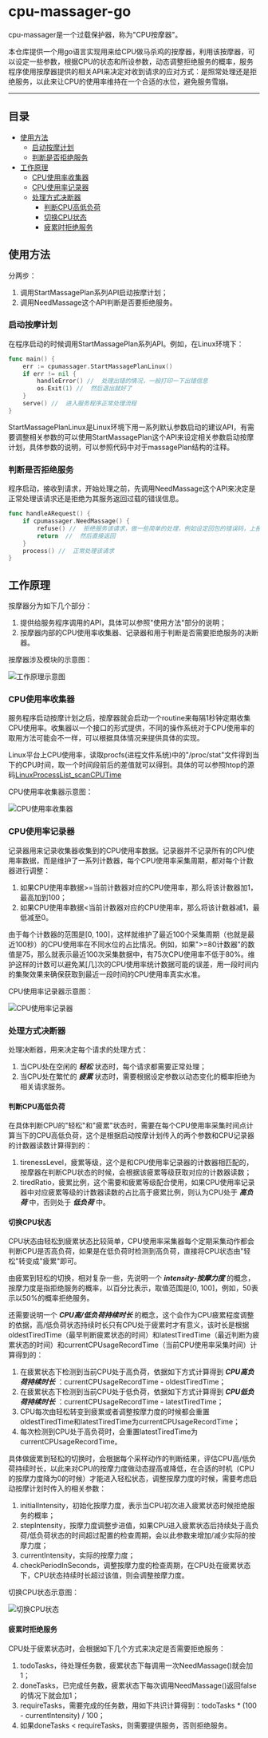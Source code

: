cpu-massager-go
====
cpu-massager是一个过载保护器，称为"CPU按摩器"。

本仓库提供一个用go语言实现用来给CPU做马杀鸡的按摩器，利用该按摩器，可以设定一些参数，根据CPU的状态和所设参数，动态调整拒绝服务的概率，服务程序使用按摩器提供的相关API来决定对收到请求的应对方式：是照常处理还是拒绝服务，以此来让CPU的使用率维持在一个合适的水位，避免服务雪崩。

---

## 目录
* [使用方法](#使用方法)
  * [启动按摩计划](#启动按摩计划)
  * [判断是否拒绝服务](#判断是否拒绝服务)
* [工作原理](#工作原理)
  * [CPU使用率收集器](#CPU使用率收集器)
  * [CPU使用率记录器](#CPU使用率记录器)
  * [处理方式决断器](#处理方式决断器)
    * [判断CPU高低负荷](#判断CPU高低负荷)
    * [切换CPU状态](#切换CPU状态)
    * [疲累时拒绝服务](#疲累时拒绝服务)

## 使用方法
分两步：
1. 调用StartMassagePlan系列API启动按摩计划；
2. 调用NeedMassage这个API判断是否要拒绝服务。

### 启动按摩计划
在程序启动的时候调用StartMassagePlan系列API。例如，在Linux环境下：
```go
func main() {
    err := cpumassager.StartMassagePlanLinux()
    if err != nil {
        handleError() //  处理出错的情况，一般打印一下出错信息
        os.Exit(1) //  然后退出就好了
    }
    serve() //  进入服务程序正常处理流程
}
```
StartMassagePlanLinux是Linux环境下用一系列默认参数启动的建议API，有需要调整相关参数的可以使用StartMassagePlan这个API来设定相关参数启动按摩计划，具体参数的说明，可以参照代码中对于massagePlan结构的注释。

### 判断是否拒绝服务
程序启动，接收到请求，开始处理之前，先调用NeedMassage这个API来决定是正常处理该请求还是拒绝为其服务返回过载的错误信息。
```go
func handleARequest() {
    if cpumassager.NeedMassage() {
        refuse() //  拒绝服务该请求，做一些简单的处理，例如设定回包的错误码，上报过载告警等
        return  //  然后直接返回
    }
    process() //  正常处理该请求
}
```

## 工作原理
按摩器分为如下几个部分：
1. 提供给服务程序调用的API，具体可以参照"使用方法"部分的说明；
2. 按摩器内部的CPU使用率收集器、记录器和用于判断是否需要拒绝服务的决断器。

按摩器涉及模块的示意图：

![工作原理示意图](/diagrams/working_principle.png "工作原理示意图")

### CPU使用率收集器
服务程序启动按摩计划之后，按摩器就会启动一个routine来每隔1秒钟定期收集CPU使用率。收集器以一个接口的形式提供，不同的操作系统对于CPU使用率的取用方法可能会不一样，可以根据具体情况来提供具体的实现。

Linux平台上CPU使用率，读取procfs(进程文件系统)中的"/proc/stat"文件得到当下的CPU时间，取一个时间段前后的差值就可以得到。具体的可以参照htop的源码[LinuxProcessList_scanCPUTime](https://github.com/hishamhm/htop/blob/402e46bb82964366746b86d77eb5afa69c279539/linux/LinuxProcessList.c#L967)

CPU使用率收集器示意图：

![CPU使用率收集器](/diagrams/cpusage_collector.png "CPU使用率收集器")

### CPU使用率记录器
记录器用来记录收集器收集到的CPU使用率数据。记录器并不记录所有的CPU使用率数据，而是维护了一系列计数器，每个CPU使用率采集周期，都对每个计数器进行调整：
1. 如果CPU使用率数据>=当前计数器对应的CPU使用率，那么将该计数器加1，最高加到100；
2. 如果CPU使用率数据<当前计数器对应的CPU使用率，那么将该计数器减1，最低减至0。

由于每个计数器的范围是[0, 100]，这样就维护了最近100个采集周期（也就是最近100秒）的CPU使用率在不同水位的占比情况。例如，如果">=80计数器"的数值是75，那么就表示最近100次采集数据中，有75次CPU使用率不低于80%。维护这样的计数可以避免某[几]次的CPU使用率统计数据可能的误差，用一段时间内的集聚效果来确保获取到最近一段时间的CPU使用率真实水准。

CPU使用率记录器示意图：

![CPU使用率记录器](/diagrams/cpusage_recorder.png "CPU使用率记录器")

### 处理方式决断器
处理决断器，用来决定每个请求的处理方式：
1. 当CPU处在空闲的 ***轻松*** 状态时，每个请求都需要正常处理；
2. 当CPU处在繁忙的 ***疲累*** 状态时，需要根据设定参数以动态变化的概率拒绝为相关请求服务。

#### 判断CPU高低负荷

在具体判断CPU的"轻松"和"疲累"状态时，需要在每个CPU使用率采集时间点计算当下的CPU高低负荷，这个是根据启动按摩计划传入的两个参数和CPU记录器的计数器读数计算得到的：
1. tirenessLevel，疲累等级，这个是和CPU使用率记录器的计数器相匹配的，按摩器在判断CPU状态的时候，会根据该疲累等级获取对应的计数器读数；
2. tiredRatio，疲累比例，这个需要和疲累等级配合使用，如果CPU使用率记录器中对应疲累等级的计数器读数的占比高于疲累比例，则认为CPU处于 ***高负荷*** 中，否则处于 ***低负荷*** 中。

#### 切换CPU状态

CPU状态由轻松到疲累状态比较简单，CPU使用率采集器每个定期采集动作都会判断CPU是否高负荷，如果是在低负荷时检测到高负荷，直接将CPU状态由"轻松"转变成"疲累"即可。

由疲累到轻松的切换，相对复杂一些，先说明一个 ***intensity-按摩力度*** 的概念，按摩力度是指拒绝服务的概率，以百分比表示，取值范围是[0, 100]，例如，50表示以50%的概率拒绝服务。

还需要说明一个 ***CPU高/低负荷持续时长*** 的概念，这个会作为CPU疲累程度调整的依据，高/低负荷状态持续时长只有CPU处于疲累时才有意义，该时长是根据oldestTiredTime（最早判断疲累状态的时间）和latestTiredTime（最近判断为疲累状态的时间）和currentCPUsageRecordTime（当前CPU使用率采集时间）计算得到的：
1. 在疲累状态下检测到当前CPU处于高负荷，依据如下方式计算得到 ***CPU高负荷持续时长*** ：currentCPUsageRecordTime - oldestTiredTime；
2. 在疲累状态下检测到当前CPU处于低负荷，依据如下方式计算得到 ***CPU低负荷持续时长*** ：currentCPUsageRecordTime - latestTiredTime；
3. CPU每次由轻松转变到疲累或者调整按摩力度的时候都会重置oldestTiredTime和latestTiredTime为currentCPUsageRecordTime；
4. 每次检测到CPU处于高负荷时，会重置latestTiredTime为currentCPUsageRecordTime。

具体做疲累到轻松的切换时，会根据每个采样动作的判断结果，评估CPU高/低负荷持续时长，以此来对CPU的按摩力度做动态提高或降低，在合适的时机（CPU的按摩力度降为0的时候）才能进入轻松状态，调整按摩力度的时候，需要考虑启动按摩计划时传入的相关参数：
1. initialIntensity，初始化按摩力度，表示当CPU初次进入疲累状态时候拒绝服务的概率；
2. stepIntensity，按摩力度调整步进值，如果CPU进入疲累状态后持续处于高负荷/低负荷状态的时间超过配置的检查周期，会以此参数来增加/减少实际的按摩力度；
3. currentIntensity，实际的按摩力度；
4. checkPeriodInSeconds，调整按摩力度的检查周期，在CPU处在疲累状态下，CPU状态持续时长超过该值，则会调整按摩力度。

切换CPU状态示意图：

![切换CPU状态](/diagrams/change_cpu_state.png "切换CPU状态")

#### 疲累时拒绝服务

CPU处于疲累状态时，会根据如下几个方式来决定是否需要拒绝服务：
1. todoTasks，待处理任务数，疲累状态下每调用一次NeedMassage()就会加1；
2. doneTasks，已完成任务数，疲累状态下每次调用NeedMassage()返回false的情况下就会加1；
3. requireTasks，需要完成的任务数，用如下共识计算得到：todoTasks * (100 - currentIntensity) / 100；
4. 如果doneTasks < requireTasks，则需要提供服务，否则拒绝服务。

